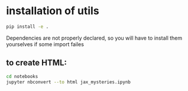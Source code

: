 # installation of utils
```bash
pip install -e .
```
Dependencies are not properly declared, so you will have to install them yourselves if some import failes

## to create HTML:
```bash
cd notebooks
jupyter nbconvert --to html jax_mysteries.ipynb
```